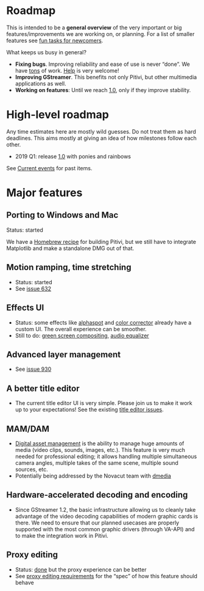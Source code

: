 # Roadmap

This is intended to be a **general overview** of the very
important or big features/improvements we are working on, or planning.
For a list of smaller features see [fun tasks for
newcomers](https://gitlab.gnome.org/GNOME/pitivi/issues?label_name%5B%5D=4.+Newcomers).

What keeps us busy in general?

-   **Fixing bugs**. Improving reliability and ease of use is never
    “done”. We have
    [tons](https://gitlab.gnome.org/GNOME/pitivi/issues) of work.
    [Help](http://www.Pitivi.org/?go=contributing) is very welcome!
-   **Improving GStreamer**. This benefits not only Pitivi, but other
    multimedia applications as well.
-   **Working on features**: Until we reach [1.0](releases/1.0.md), only
    if they improve stability.

# High-level roadmap

Any time estimates here are mostly wild guesses. Do not treat them as
hard deadlines. This aims mostly at giving an idea of how milestones
follow each other.

-   2019 Q1: release [1.0](releases/1.0.md) with ponies and rainbows

See [Current events](Current_events.md) for past items.

# Major features

## Porting to Windows and Mac

Status: started

We have a [Homebrew recipe](https://gist.github.com/aleb/8bfe374e4fe68419567a9d473217da95)
for building Pitivi, but we still have to integrate Matplotlib and
make a standalone DMG out of that.

## Motion ramping, time stretching

-   Status: started
-   See [issue 632](https://gitlab.gnome.org/GNOME/pitivi/issues/632)

## Effects UI

-   Status: some effects like
    [alphaspot](https://gitlab.gnome.org/GNOME/pitivi/issues/2098) and
    [color corrector](https://gitlab.gnome.org/GNOME/pitivi/issues/660)
    already have a custom UI. The overall experience can be smoother.
-   Still to do: [green screen
    compositing](https://gitlab.gnome.org/GNOME/pitivi/issues/966),
    [audio equalizer](https://gitlab.gnome.org/GNOME/pitivi/issues/1551)

## Advanced layer management

-   See [issue 930](https://gitlab.gnome.org/GNOME/pitivi/issues/930#note_68393)

## A better title editor

-   The current title editor UI is very simple. Please join us to make
    it work up to your expectations! See the existing [title editor
    issues](https://gitlab.gnome.org/GNOME/pitivi/issues?label_name%5B%5D=titles+editor).

## MAM/DAM

-   [Digital asset
    management](http://en.wikipedia.org/wiki/Digital_asset_management)
    is the ability to manage huge amounts of media (video clips, sounds,
    images, etc.). This feature is very much needed for professional
    editing; it allows handling multiple simultaneous camera angles,
    multiple takes of the same scene, multiple sound sources, etc.
-   Potentially being addressed by the Novacut team with
    [dmedia](https://launchpad.net/dmedia)

## Hardware-accelerated decoding and encoding

-   Since GStreamer 1.2, the basic infrastructure allowing us to cleanly
    take advantage of the video decoding capabilities of modern graphic
    cards is there. We need to ensure that our planned usecases are
    properly supported with the most common graphic drivers (through
    VA-API) and to make the integration work in Pitivi.

## Proxy editing

-   Status: [done](https://gitlab.gnome.org/GNOME/pitivi/issues/743) but
    the proxy experience can be better
-   See [proxy editing
    requirements](design/Proxy_editing_requirements.md) for the “spec”
    of how this feature should behave
